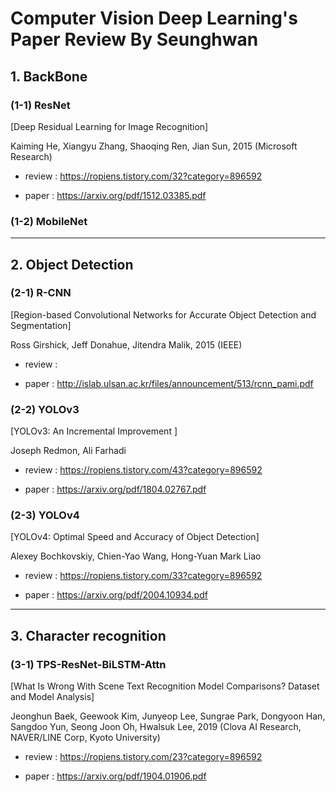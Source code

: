 Computer Vision Deep Learning's Paper Review By Seunghwan
=============

## 1. BackBone

### (1-1) ResNet
[Deep Residual Learning for Image Recognition]

Kaiming He, Xiangyu Zhang, Shaoqing Ren,  Jian Sun, 2015 (Microsoft Research)

* review : https://ropiens.tistory.com/32?category=896592

* paper : https://arxiv.org/pdf/1512.03385.pdf

### (1-2) MobileNet

---------------------------------------
## 2. Object Detection

### (2-1) R-CNN
[Region-based Convolutional Networks for
Accurate Object Detection and Segmentation]

Ross Girshick, Jeff Donahue, Jitendra Malik, 2015 (IEEE)

* review : 

* paper : http://islab.ulsan.ac.kr/files/announcement/513/rcnn_pami.pdf

### (2-2) YOLOv3
[YOLOv3: An Incremental Improvement
]

Joseph Redmon, Ali Farhadi

* review : https://ropiens.tistory.com/43?category=896592

* paper : https://arxiv.org/pdf/1804.02767.pdf

### (2-3) YOLOv4
[YOLOv4: Optimal Speed and Accuracy of Object Detection]

Alexey Bochkovskiy, Chien-Yao Wang, Hong-Yuan Mark Liao

* review : https://ropiens.tistory.com/33?category=896592

* paper : https://arxiv.org/pdf/2004.10934.pdf

---------------------------------------
## 3. Character recognition

### (3-1) TPS-ResNet-BiLSTM-Attn
[What Is Wrong With Scene Text Recognition Model Comparisons?
Dataset and Model Analysis]

Jeonghun Baek, Geewook Kim, Junyeop Lee, Sungrae Park, Dongyoon Han, Sangdoo Yun, Seong Joon Oh, Hwalsuk Lee, 2019 (Clova AI Research, NAVER/LINE Corp, Kyoto University)

* review : https://ropiens.tistory.com/23?category=896592

* paper : https://arxiv.org/pdf/1904.01906.pdf

